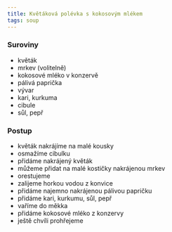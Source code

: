 ```yaml
---
title: Květáková polévka s kokosovým mlékem
tags: soup
---
```


### Suroviny
- květák
- mrkev (volitelně)
- kokosové mléko v konzervě
- pálivá paprička
- vývar
- kari, kurkuma
- cibule
- sůl, pepř

### Postup
- květák nakrájíme na malé kousky
- osmažíme cibulku
- přidáme nakrájený květák 
- můžeme přidat na malé kostičky nakrájenou mrkev
- orestujeme
- zalijeme horkou vodou z konvice
- přidáme najemno nakrájenou pálivou papričku
- přidáme kari, kurkumu, sůl, pepř
- vaříme do měkka
- přidáme kokosové mléko z konzervy
- ještě chvíli prohřejeme
